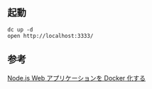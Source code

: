 ## 起動
```
dc up -d
open http://localhost:3333/
```

## 参考
[Node.js Web アプリケーションを Docker 化する](https://nodejs.org/ja/docs/guides/nodejs-docker-webapp)
